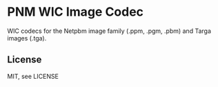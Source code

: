 # PNM WIC Image Codec
WIC codecs for the Netpbm image family (.ppm, .pgm, .pbm) and Targa images (.tga).

License
-------
MIT, see LICENSE
